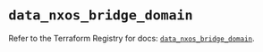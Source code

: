 # `data_nxos_bridge_domain`

Refer to the Terraform Registry for docs: [`data_nxos_bridge_domain`](https://registry.terraform.io/providers/ciscodevnet/nxos/0.5.10/docs/data-sources/bridge_domain).
